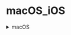 # macOS_iOS

<details>
<summary> macOS </summary>

[macOS Ventura 13 优化配置（基于 ARM 平台）](https://www.sqlsec.com/2023/07/ventura.html)


</details>

